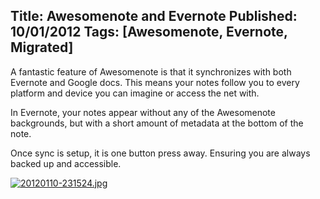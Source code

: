 Title: Awesomenote and Evernote
Published: 10/01/2012
Tags: [Awesomenote, Evernote, Migrated]
---

A fantastic feature of Awesomenote is that it synchronizes with both Evernote and Google docs. This means your notes follow you to every platform and device you can imagine or access the net with.

In Evernote, your notes appear without any of the Awesomenote backgrounds, but with a short amount of metadata at the bottom of the note.

Once sync is setup, it is one button press away. Ensuring you are always backed up and accessible.

[![](old/images/20120110-231524.jpg "20120110-231524.jpg")](old/images/20120110-231524.jpg)

